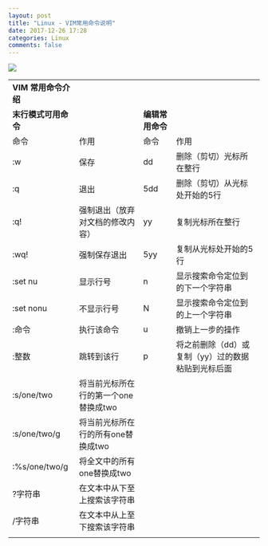 ```yaml
---
layout: post
title: "Linux - VIM常用命令说明"
date: 2017-12-26 17:28
categories: Linux
comments: false
---
```


![](http://d.hiphotos.baidu.com/image/pic/item/728da9773912b31b7b69cde38f18367adbb4e1f7.jpg)

<table>
    <tr>
        <td><b>VIM 常用命令介绍</b></td>
        <td></td>
        <td></td>
        <td></td>
    </tr>
    <tr>
        <td><b>末行模式可用命令</b></td>
        <td></td>
        <td><b>编辑常用命令</b></td>
        <td></td>
    </tr>
    <tr>
        <td>命令</td>
        <td>作用</td>
        <td>命令</td>
        <td>作用</td>
    </tr>
    <tr>
        <td>:w</td>
        <td>保存</td>
        <td>dd</td>
        <td>删除（剪切）光标所在整行</td>
    </tr>
    <tr>
        <td>:q</td>
        <td>退出</td>
        <td>5dd</td>
        <td>删除（剪切）从光标处开始的5行</td>
    </tr>
    <tr>
        <td>:q!</td>
        <td>强制退出（放弃对文档的修改内容）</td>
        <td>yy</td>
        <td>复制光标所在整行</td>
    </tr>
    <tr>
        <td>:wq!</td>
        <td>强制保存退出</td>
        <td>5yy</td>
        <td>复制从光标处开始的5行</td>
    </tr>
    <tr>
        <td>:set nu</td>
        <td>显示行号</td>
        <td>n</td>
        <td>显示搜索命令定位到的下一个字符串</td>
    </tr>
    <tr>
        <td>:set nonu</td>
        <td>不显示行号</td>
        <td>N</td>
        <td>显示搜索命令定位到的上一个字符串</td>
    </tr>
    <tr>
        <td>:命令</td>
        <td>执行该命令</td>
        <td>u</td>
        <td>撤销上一步的操作</td>
    </tr>
    <tr>
        <td>:整数</td>
        <td>跳转到该行</td>
        <td>p</td>
        <td>将之前删除（dd）或复制（yy）过的数据粘贴到光标后面</td>
    </tr>
    <tr>
        <td>:s/one/two</td>
        <td>将当前光标所在行的第一个one替换成two</td>
        <td></td>
        <td></td>
    </tr>
    <tr>
        <td>:s/one/two/g</td>
        <td>将当前光标所在行的所有one替换成two</td>
        <td></td>
        <td></td>
    </tr>
    <tr>
        <td>:%s/one/two/g</td>
        <td>将全文中的所有one替换成two</td>
        <td></td>
        <td></td>
    </tr>
    <tr>
        <td>?字符串</td>
        <td>在文本中从下至上搜索该字符串</td>
        <td></td>
        <td></td>
    </tr>
    <tr>
        <td>/字符串</td>
        <td>在文本中从上至下搜索该字符串</td>
        <td></td>
        <td></td>
    </tr>
    <tr>
        <td></td>
    </tr>
</table>

